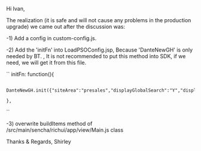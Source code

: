 Hi Ivan,

The realization (it is safe and will not cause any problems in the production upgrade) we came out after the discussion was:

-1)  Add a config in custom-config.js.

-2) Add the 'initFn' into LoadPSOConfig.jsp, Because 'DanteNewGH' is only needed by BT.
, It is not recommended to put this method into SDK, if we need, we will get it from this file.

``
initFn: function(){

        DanteNewGH.init({"siteArea":"presales","displayGlobalSearch":"Y","displayCountry":"Y","width":1154,"country":"India"});

    },
``
    
-3) overwrite buildItems method of /src/main/sencha/richui/app/view/Main.js class

Thanks & Regards,
Shirley
